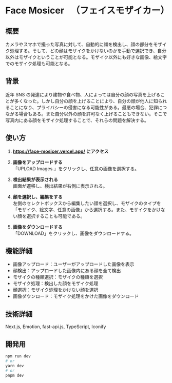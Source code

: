 # Face Mosicer 　（フェイスモザイカー）

## 概要

カメラやスマホで撮った写真に対して、自動的に顔を検出し、顔の部分をモザイク処理する。そして、どの顔はモザイクをかけないのかを手動で選択でき、自分以外はモザイクということが可能となる。モザイク以外にも好きな画像、絵文字でのモザイク処理も可能となる。

## 背景

近年 SNS の発達により建物や食べ物、人によっては自分の顔の写真を上げることが多くなった。しかし自分の顔を上げることにより、自分の顔が他人に知られることになり、プライバシーの侵害になる可能性がある。最悪の場合、犯罪につながる場合もある。また自分以外の顔を許可なく上げることもできない。そこで写真内にある顔をモザイク処理することで、それらの問題を解決する。

## 使い方

1. **https://face-mosicer.vercel.app/ にアクセス**

2. **画像をアップロードする**
   <br />「UPLOAD Images.」をクリックし、任意の画像を選択する。

3. **検出結果が表示される**
   <br />画面が遷移し、検出結果が右側に表示される。

4. **顔を選択し、編集をする**
   <br />左側のセレクトボックスから編集したい顔を選択し、モザイクのタイプを「モザイク、絵文字、任意の画像」から選択する。また、モザイクをかけない顔を選択することも可能である。

5. **画像をダウンロードする**
   <br />「DOWNLOAD」をクリックし、画像をダウンロードする。

## 機能詳細

- 画像アップロード：ユーザーがアップロードした画像を表示
- 顔検出：アップロードした画像内にある顔を全て検出
- モザイクの種類選択：モザイクの種類を選択
- モザイク処理：検出した顔をモザイク処理
- 顔選択：モザイク処理をかけない顔を選択
- 画像ダウンロード：モザイク処理をかけた画像をダウンロード

## 技術詳細

Next.js, Emotion, fast-api.js, TypeScript, Iconify

## 開発用

```bash
npm run dev
# or
yarn dev
# or
pnpm dev
```
